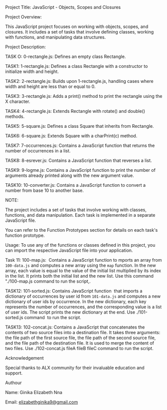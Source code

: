 Project Title: JavaScript - Objects, Scopes and Closures

Project Overview: 

This JavaScript project focuses on working with objects, scopes, and closures. It includes a set of tasks that involve defining classes, working with functions, and manipulating data structures.

Project Description:

TASK O:
0-rectangle.js: Defines an empty class Rectangle. 

TASK1:
1-rectangle.js: Defines a class Rectangle with a constructor to initialize width and height. 

TASK2: 
2-rectangle.js: Builds upon 1-rectangle.js, handling cases where width and height are less than or equal to 0. 

TASK3:
3-rectangle.js: Adds a print() method to print the rectangle using the X character. 

TASK4:
4-rectangle.js: Extends Rectangle with rotate() and double() methods. 

TASK5:
5-square.js: Defines a class Square that inherits from Rectangle. 

TASK6:
6-square.js: Extends Square with a charPrint(c) method. 

TASK7:
7-occurrences.js: Contains a JavaScript function that returns the number of occurrences in a list. 

TASK8:
8-esrever.js: Contains a JavaScript function that reverses a list. 

TASK9:
9-logme.js: Contains a JavaScript function to print the number of arguments already printed along with the new argument value. 

TASK10: 
10-converter.js: Contains a JavaScript function to convert a number from base 10 to another base.

NOTE:

The project includes a set of tasks that involve working with classes, functions, and data manipulation. Each task is implemented in a separate JavaScript file.

You can refer to the Function Prototypes section for details on each task's function prototype.

Usage:
To use any of the functions or classes defined in this project, you can import the respective JavaScript file into your application.

Task 11:
100-map.js:  Contains a JavaScript function to mports an array from `100-data.js` and computes a new array using the `map` function. In the new array, each value is equal to the value of the initial list multiplied by its index in the list. It prints both the initial list and the new list. Use this command "./100-map.js command to run the script,. 

TASK12: 
101-sorted.js: Contains JavaScript function  that imports a dictionary of occurrences by user id from `101-data.js` and computes a new dictionary of user ids by occurrence. In the new dictionary, each key represents the number of occurrences, and the corresponding value is a list of user ids. The script prints the new dictionary at the end. Use ./101-sorted.js command  to run the script. 

TASK13: 
102-concat.js: Contains a JavaScript that concatenates the contents of two source files into a destination file. It takes three arguments: the file path of the first source file, the file path of the second source file, and the file path of the destination file. It is used to merge the content of two files.
Use ./102-concat.js fileA fileB fileC command to run the script.

Acknowledgement

Special thanks to ALX community for their invaluable education and support.

Authour

Name: Ginika Elizabeth Nna

Email: elizabethginika9@gmail.com
